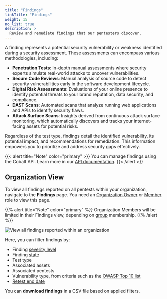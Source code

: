 ```yaml
---
title: "Findings"
linkTitle: "Findings"
weight: 15
no_list: true
description: >
  Review and remediate findings that our pentesters discover.
---
```


A finding represents a potential security vulnerability or weakness identified during a security assessment. These assessments can encompass various methodologies, including:
- **Penetration Tests**: In-depth manual assessments where security experts simulate real-world attacks to uncover vulnerabilities.
- **Secure Code Reviews**: Manual analysis of source code to detect security vulnerabilities early in the software development lifecycle.
- **Digital Risk Assessments**: Evaluations of your online presence to identify potential threats to your brand reputation, data security, and compliance.
- **DAST Scans**: Automated scans that analyze running web applications and APIs to identify security flaws.
- **Attack Surface Scans**: Insights derived from continuous attack surface monitoring, which automatically discovers and tracks your internet-facing assets for potential risks.

Regardless of the test type, findings detail the identified vulnerability, its potential impact, and recommendations for remediation. This information empowers you to prioritize and address security gaps effectively.

{{< alert title="Note" color="primary" >}}
You can manage findings using the Cobalt API. Learn more in our [API documentation](/cobalt-api/documentation/v2/#findings).
{{< /alert >}}

## Organization View

To view all findings reported on all pentests within your organization, navigate to the **Findings** page. You need an [Organization Owner](/platform-deep-dive/collaboration/user-roles/#organization-owner) or [Member](/platform-deep-dive/collaboration/user-roles/#organization-member) role to view this page.

{{% alert title="Note" color="primary" %}}
Organization Members will be limited in their Findings view, depending on [group](/platform-deep-dive/collaboration/groups) membership.
{{% /alert %}}

![View all findings reported within an organization](/deepdive/findings-organization-view.png "View all findings reported within an organization")

Here, you can filter findings by:

- Finding [severity level](/platform-deep-dive/pentests/findings/severity-levels/)
- Finding [state](/platform-deep-dive/pentests/findings/finding-states/)
- Test type
- Associated assets
- Associated pentests
- Vulnerability type, from criteria such as the [OWASP Top 10 list](https://owasp.org/Top10/)
- [Retest end date](/platform-deep-dive/pentests/findings/remediate-findings/#free-retesting-duration/)

You can **download findings** in a CSV file based on applied filters.
